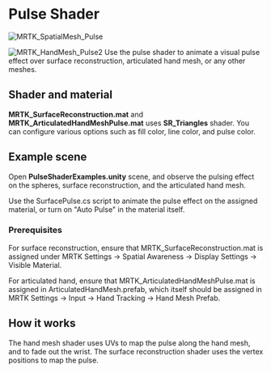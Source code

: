 # Pulse Shader
![MRTK_SpatialMesh_Pulse](https://user-images.githubusercontent.com/13754172/68261851-3489e200-fff6-11e9-9f6c-5574a7dd8db7.gif)

![MRTK_HandMesh_Pulse2](https://user-images.githubusercontent.com/13754172/68262035-e4f7e600-fff6-11e9-9858-796afd1cabc5.gif)
Use the pulse shader to animate a visual pulse effect over surface reconstruction, articulated hand mesh, or any other meshes.

## Shader and material
**MRTK_SurfaceReconstruction.mat** and **MRTK_ArticulatedHandMeshPulse.mat** uses **SR_Triangles** shader. You can configure various options such as fill color, line color, and pulse color.

## Example scene
Open **PulseShaderExamples.unity** scene, and observe the pulsing effect on the spheres, surface reconstruction, and the articulated hand mesh.

Use the SurfacePulse.cs script to animate the pulse effect on the assigned material, or turn on "Auto Pulse" in the material itself.

### Prerequisites
For surface reconstruction, ensure that MRTK_SurfaceReconstruction.mat is assigned under MRTK Settings -> Spatial Awareness -> Display Settings -> Visible Material.

For articulated hand, ensure that MRTK_ArticulatedHandMeshPulse.mat is assigned in ArticulatedHandMesh.prefab, which itself should be assigned in MRTK Settings -> Input -> Hand Tracking -> Hand Mesh Prefab.

## How it works
The hand mesh shader uses UVs to map the pulse along the hand mesh, and to fade out the wrist. The surface reconstruction shader uses the vertex positions to map the pulse.
